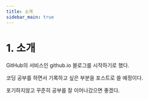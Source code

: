```yaml
---
title: 소개
sidebar_main: true
---
```

# 1. 소개

GitHub의 서비스인 github.io 블로그를 시작하기로 했다.

코딩 공부를 하면서 기록하고 싶은 부분을 포스트로 쓸 예정이다.

포기하지않고 꾸준히 공부를 잘 이어나갔으면 좋겠다.
